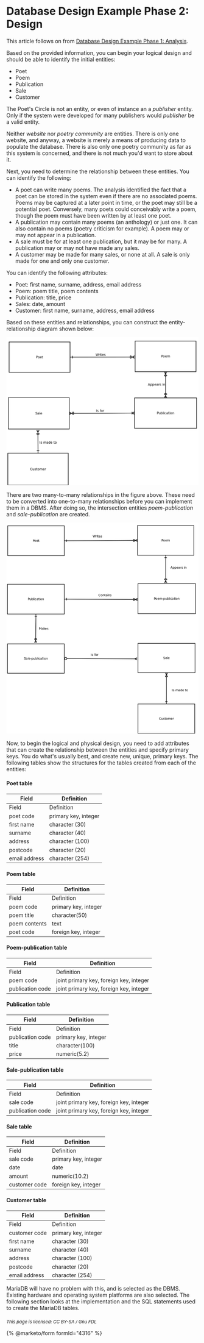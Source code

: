 # Database Design Example Phase 2: Design

This article follows on from [Database Design Example Phase 1: Analysis](database-design-example-phase-1-analysis.md).

Based on the provided information, you can begin your logical design and should be able to identify the initial entities:

* Poet
* Poem
* Publication
* Sale
* Customer

The Poet's Circle is not an entity, or even of instance an a _publisher_ entity. Only if the system were developed for many publishers would _publisher_ be a valid entity.

Neither _website_ nor _poetry community_ are entities. There is only one website, and anyway, a website is merely a means of producing data to populate the database. There is also only one poetry community as far as this system is concerned, and there is not much you'd want to store about it.

Next, you need to determine the relationship between these entities. You can identify the following:

* A poet can write many poems. The analysis identified the fact that a poet can be stored in the system even if there are no associated poems. Poems may be captured at a later point in time, or the poet may still be a potential poet. Conversely, many poets could conceivably write a poem, though the poem must have been written by at least one poet.
* A publication may contain many poems (an anthology) or just one. It can also contain no poems (poetry criticism for example). A poem may or may not appear in a publication.
* A sale must be for at least one publication, but it may be for many. A publication may or may not have made any sales.
* A customer may be made for many sales, or none at all. A sale is only made for one and only one customer.

You can identify the following attributes:

* Poet: first name, surname, address, email address
* Poem: poem title, poem contents
* Publication: title, price
* Sales: date, amount
* Customer: first name, surname, address, email address

Based on these entities and relationships, you can construct the entity-relationship diagram shown below:

![poets-circle-erd1](../../.gitbook/assets/database-design-example-phase-2-design/+image/poets-circle-erd1.png)

There are two many-to-many relationships in the figure above. These need to be converted into one-to-many relationships before you can implement them in a DBMS. After doing so, the intersection entities _poem-publication_ and _sale-publication_ are created.

![poets-circle-erd2](../../.gitbook/assets/database-design-example-phase-2-design/+image/poets-circle-erd2.png)

Now, to begin the logical and physical design, you need to add attributes that can create the relationship between the entities and specify primary keys. You do what's usually best, and create new, unique, primary keys. The following tables show the structures for the tables created from each of the entities:

#### Poet table

| Field         | Definition           |
| ------------- | -------------------- |
| Field         | Definition           |
| poet code     | primary key, integer |
| first name    | character (30)       |
| surname       | character (40)       |
| address       | character (100)      |
| postcode      | character (20)       |
| email address | character (254)      |

#### Poem table

| Field         | Definition           |
| ------------- | -------------------- |
| Field         | Definition           |
| poem code     | primary key, integer |
| poem title    | character(50)        |
| poem contents | text                 |
| poet code     | foreign key, integer |

#### Poem-publication table

| Field            | Definition                              |
| ---------------- | --------------------------------------- |
| Field            | Definition                              |
| poem code        | joint primary key, foreign key, integer |
| publication code | joint primary key, foreign key, integer |

#### Publication table

| Field            | Definition           |
| ---------------- | -------------------- |
| Field            | Definition           |
| publication code | primary key, integer |
| title            | character(100)       |
| price            | numeric(5.2)         |

#### Sale-publication table

| Field            | Definition                              |
| ---------------- | --------------------------------------- |
| Field            | Definition                              |
| sale code        | joint primary key, foreign key, integer |
| publication code | joint primary key, foreign key, integer |

#### Sale table

| Field         | Definition           |
| ------------- | -------------------- |
| Field         | Definition           |
| sale code     | primary key, integer |
| date          | date                 |
| amount        | numeric(10.2)        |
| customer code | foreign key, integer |

#### Customer table

| Field         | Definition           |
| ------------- | -------------------- |
| Field         | Definition           |
| customer code | primary key, integer |
| first name    | character (30)       |
| surname       | character (40)       |
| address       | character (100)      |
| postcode      | character (20)       |
| email address | character (254)      |

MariaDB will have no problem with this, and is selected as the DBMS. Existing hardware and operating system platforms are also selected. The following section looks at the implementation and the SQL statements used to create the MariaDB tables.

<sub>_This page is licensed: CC BY-SA / Gnu FDL_</sub>

{% @marketo/form formId="4316" %}
